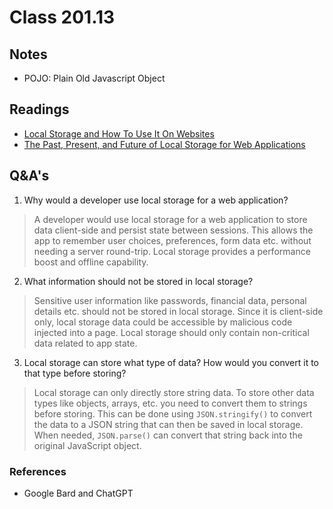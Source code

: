 # Class 201.13

## Notes
- POJO: Plain Old Javascript Object

## Readings
- [Local Storage and How To Use It On Websites](https://www.smashingmagazine.com/2010/10/local-storage-and-how-to-use-it/)
- [The Past, Present, and Future of Local Storage for Web Applications](http://diveinto.html5doctor.com/storage.html)

## Q&A's
1. Why would a developer use local storage for a web application?
> A developer would use local storage for a web application to store data client-side and persist state between sessions. This allows the app to remember user choices, preferences, form data etc. without needing a server round-trip. Local storage provides a performance boost and offline capability.
2. What information should not be stored in local storage?
> Sensitive user information like passwords, financial data, personal details etc. should not be stored in local storage. Since it is client-side only, local storage data could be accessible by malicious code injected into a page. Local storage should only contain non-critical data related to app state.
3. Local storage can store what type of data? How would you convert it to that type before storing?
> Local storage can only directly store string data. To store other data types like objects, arrays, etc. you need to convert them to strings before storing. This can be done using `JSON.stringify()` to convert the data to a JSON string that can then be saved in local storage. When needed, `JSON.parse()` can convert that string back into the original JavaScript object.



### References
- Google Bard and ChatGPT






